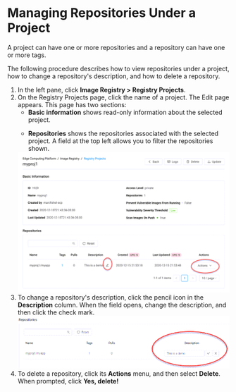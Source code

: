 # Managing Repositories Under a Project

A project can have one or more repositories and a repository can have one or more tags. 

The following procedure describes how to view repositories under a project, how to change a repository's description, and how to delete a repository.

1. In the left pane, click **Image Registry > Registry Projects**.
2. On the Registry Projects page, click the name of a project. The Edit page appears. This page has two sections:<ul><li>**Basic information**  shows read-only information about the selected project.</ul></li><ul><li>**Repositories** shows the repositories associated with the selected project. A field at the top left allows you to filter the repositories shown.</ul></li>
![null](</docs/resources/images/registry/edit-repository.png>)
3. To change a repository's description, click the pencil icon in the **Description** column. When the field opens, change the description, and then click the check mark.
![null](</docs/resources/images/registry/repository-description.png>)
4. To delete a repository, click its **Actions** menu, and then select **Delete**. When prompted, click **Yes, delete!**